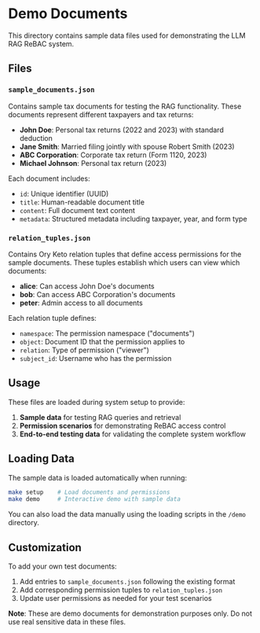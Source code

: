 # Demo Documents

This directory contains sample data files used for demonstrating the LLM RAG
ReBAC system.

## Files

### `sample_documents.json`

Contains sample tax documents for testing the RAG functionality. These documents
represent different taxpayers and tax returns:

- **John Doe**: Personal tax returns (2022 and 2023) with standard deduction
- **Jane Smith**: Married filing jointly with spouse Robert Smith (2023)
- **ABC Corporation**: Corporate tax return (Form 1120, 2023)
- **Michael Johnson**: Personal tax return (2023)

Each document includes:

- `id`: Unique identifier (UUID)
- `title`: Human-readable document title
- `content`: Full document text content
- `metadata`: Structured metadata including taxpayer, year, and form type

### `relation_tuples.json`

Contains Ory Keto relation tuples that define access permissions for the sample
documents. These tuples establish which users can view which documents:

- **alice**: Can access John Doe's documents
- **bob**: Can access ABC Corporation's documents
- **peter**: Admin access to all documents

Each relation tuple defines:

- `namespace`: The permission namespace ("documents")
- `object`: Document ID that the permission applies to
- `relation`: Type of permission ("viewer")
- `subject_id`: Username who has the permission

## Usage

These files are loaded during system setup to provide:

1. **Sample data** for testing RAG queries and retrieval
2. **Permission scenarios** for demonstrating ReBAC access control
3. **End-to-end testing data** for validating the complete system workflow

## Loading Data

The sample data is loaded automatically when running:

```bash
make setup    # Load documents and permissions
make demo     # Interactive demo with sample data
```

You can also load the data manually using the loading scripts in the `/demo`
directory.

## Customization

To add your own test documents:

1. Add entries to `sample_documents.json` following the existing format
2. Add corresponding permission tuples to `relation_tuples.json`
3. Update user permissions as needed for your test scenarios

**Note**: These are demo documents for demonstration purposes only. Do not use
real sensitive data in these files.
